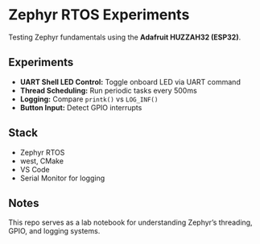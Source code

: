 # Zephyr RTOS Experiments

Testing Zephyr fundamentals using the **Adafruit HUZZAH32 (ESP32)**.

##  Experiments
- **UART Shell LED Control:** Toggle onboard LED via UART command  
- **Thread Scheduling:** Run periodic tasks every 500ms  
- **Logging:** Compare `printk()` vs `LOG_INF()`  
- **Button Input:** Detect GPIO interrupts  

##  Stack
- Zephyr RTOS  
- west, CMake  
- VS Code  
- Serial Monitor for logging

## Notes
This repo serves as a lab notebook for understanding Zephyr’s threading, GPIO, and logging systems.
